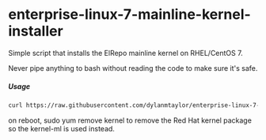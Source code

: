 # enterprise-linux-7-mainline-kernel-installer
Simple script that installs the ElRepo mainline kernel on RHEL/CentOS 7.

Never pipe anything to bash without reading the code to make sure it's safe.

##### Usage
```bash
curl https://raw.githubusercontent.com/dylanmtaylor/enterprise-linux-7-mainline-kernel-installer/master/mainline-kernel.sh | sudo bash
```

on reboot, sudo yum remove kernel to remove the Red Hat kernel package so the kernel-ml is used instead.
